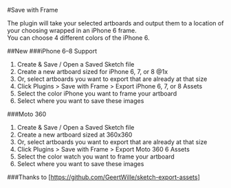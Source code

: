 #Save with Frame

The plugin will take your selected artboards and output them to a location of your choosing wrapped in an iPhone 6 frame.  
You can choose 4 different colors of the iPhone 6.

##New
###iPhone 6–8 Support
1. Create & Save / Open a Saved Sketch file
2. Create a new artboard sized for iPhone 6, 7, or 8 @1x
3. Or, select artboards you want to export that are already at that size
4. Click Plugins > Save with Frame > Export iPhone 6, 7, or 8 Assets
5. Select the color iPhone you want to frame your artboard
6. Select where you want to save these images

###Moto 360
1. Create & Save / Open a Saved Sketch file
2. Create a new artboard sized at 360x360
3. Or, select artboards you want to export that are already at that size
4. Click Plugins > Save with Frame > Export Moto 360 6 Assets
5. Select the color watch you want to frame your artboard
6. Select where you want to save these images


###Thanks to 
[https://github.com/GeertWille/sketch-export-assets]
